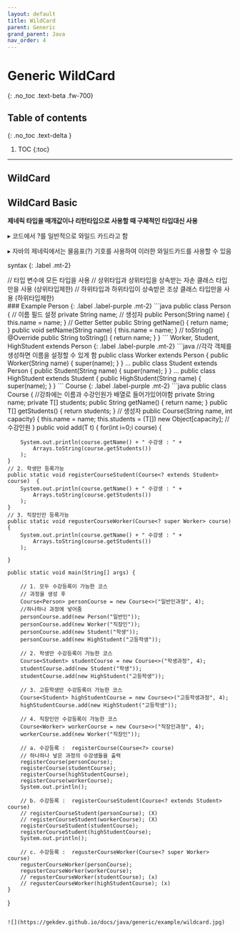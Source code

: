 ```yaml
---
layout: default
title: WildCard
parent: Generic
grand_parent: Java
nav_order: 4
---
```


# Generic WildCard
{: .no_toc .text-beta .fw-700}

## Table of contents
{: .no_toc .text-delta }

1. TOC
{:toc}

---

## WildCard

## WildCard Basic

**제네릭 타입을 매개값이나 리턴타입으로 사용할 때 구체적인 타입대신 사용**

&#9656; 코드에서 ?를 일반적으로 와일드 카드라고 함

&#9656; 자바의 제네릭에서는 물음표(?) 기호를 사용하여 이러한 와일드카드를 사용할 수 있음

syntax
{: .label .mt-2}
<div class="code-example" markdown="1">
<?>           // 타입 변수에 모든 타입을 사용

<? extends 상위타입> // 상위타입과 상위타입을 상속받는 자손 클래스 타입만을 사용 (상위타입제한)

<? super 하위타입>   // 하위타입과 하위타입이 상속받은 조상 클래스 타입만을 사용 (하위타입제한)
</div>

### Example

Person
{: .label .label-purple .mt-2}
```java
public class Person {

    // 이름 필드 설정
	private String name;
	
    // 생성자
	public Person(String name) {
		this.name = name;
	}

    // Getter Setter
	public String getName() {
		return name;
	}
	public void setName(String name) {
		this.name = name;
	}

    // toString()
	@Override
	public String toString() {
		return name;
	}

}
```

Worker, Student, HighStudent extends Person
{: .label .label-purple .mt-2}
```java
//각각 객체를 생성하면 이름을 설정할 수 있게 함
public class Worker extends Person {

	public Worker(String name) {
		super(name);
	}
}

...
    
public class Student extends Person {

	public Student(String name) {
		super(name);
	}
}

...
    
public class HighStudent extends Student {

	public HighStudent(String name) {
		super(name);
	}
}
```

Course
{: .label .label-purple .mt-2}
```java
public class Course<T> {

    //강좌에는 이름과 수강인원가 배열로 들어가있어야함
	private String name;
	private T[] students;
	
	public String getName() {
		return name;
	}

	public T[] getStudents() {
		return students;
	}

    // 생성자
	public Course(String name, int capacity) {
		this.name = name;
		this.students = (T[]) new Object[capacity]; // 수강인원
	}
	
	public void add(T t) {
		for(int i=0;i<students.length;i++) {
			if(students[i] == null) {
				students[i] = t;
				break;
			}
		}
	}
}
```

WildCardMain : 실행부
{: .label .label-purple .mt-2}
```java
public class WildCardMain {

	// 수강생등록 메소드
	// 1. 모두 등록가능
	public static void registerCourse(Course<?> course) {
		System.out.println(course.getName() + " 수강생 : " + 
			Arrays.toString(course.getStudents())
		);
	}
	// 2. 학생만 등록가능
	public static void registerCourseStudent(Course<? extends Student> course)  {
		System.out.println(course.getName() + " 수강생 : " + 
			Arrays.toString(course.getStudents())
		);		
	}
	// 3. 직장인만 등록가능
	public static void regusterCourseWorker(Course<? super Worker> course) {
		System.out.println(course.getName() + " 수강생 : " + 
			Arrays.toString(course.getStudents())
		);		
		
	}
	
	public static void main(String[] args) {
		
		// 1. 모두 수강등록이 가능한 코스
        // 과정을 생성 후
		Course<Person> personCourse = new Course<>("일반인과정", 4);
		//하나하나 과정에 넣어줌
        personCourse.add(new Person("일반인"));
		personCourse.add(new Worker("직장인"));
		personCourse.add(new Student("학생"));
		personCourse.add(new HighStudent("고등학생"));
		
	    // 2. 학생만 수강등록이 가능한 코스
		Course<Student> studentCourse = new Course<>("학생과정", 4);
		studentCourse.add(new Student("학생"));
		studentCourse.add(new HighStudent("고등학생"));
	
		// 3. 고등학생만 수강등록이 가능한 코스
		Course<Student> highStudentCourse = new Course<>("고등학생과정", 4);
		highStudentCourse.add(new HighStudent("고등학생"));
		
		// 4. 직장인만 수강등록이 가능한 코스
		Course<Worker> workerCourse = new Course<>("직장인과정", 4);
		workerCourse.add(new Worker("직장인"));
		
		// a. 수강등록 :  registerCourse(Course<?> course)
        // 하나하나 넣은 과정의 수강생들을 출력
		registerCourse(personCourse);
		registerCourse(studentCourse);
		registerCourse(highStudentCourse);
		registerCourse(workerCourse);
		System.out.println();
		
		// b. 수강등록 :  registerCourseStudent(Course<? extends Student> course)
		// registerCourseStudent(personCourse); (X)
		// registerCourseStudent(workerCourse); (X)
		registerCourseStudent(studentCourse);
		registerCourseStudent(highStudentCourse);
		System.out.println();
		
		// c. 수강등록 :  regusterCourseWorker(Course<? super Worker> course)
		regusterCourseWorker(personCourse);
		regusterCourseWorker(workerCourse);
		// regusterCourseWorker(studentCourse); (x)
		// regusterCourseWorker(highStudentCourse); (x)
	}

}
```

![](https://gekdev.github.io/docs/java/generic/example/wildcard.jpg)